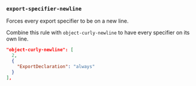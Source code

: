 ### `export-specifier-newline`

Forces every export specifier to be on a new line.

Combine this rule with `object-curly-newline` to have every specifier on its own line.

```json
"object-curly-newline": [
  2,
  {
    "ExportDeclaration": "always"
  }
],
```

<!-- assertions exportSpecifierNewline -->
